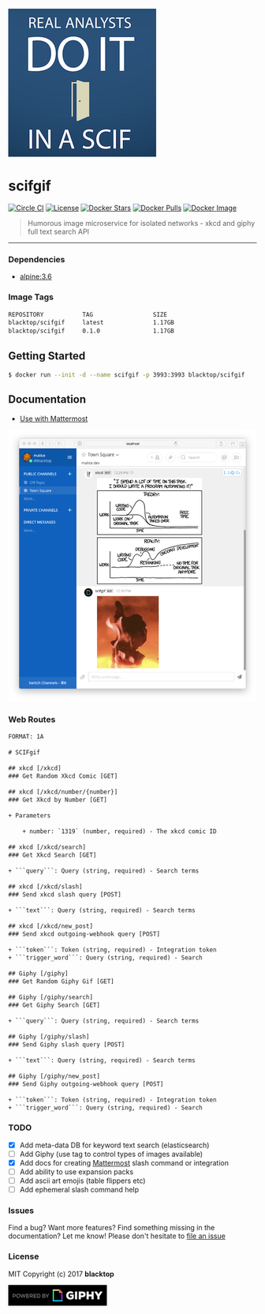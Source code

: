 ![logo](https://raw.githubusercontent.com/blacktop/scifgif/master/docs/logo.png)

scifgif
=======

[![Circle CI](https://circleci.com/gh/blacktop/scifgif.png?style=shield)](https://circleci.com/gh/blacktop/scifgif) [![License](http://img.shields.io/:license-mit-blue.svg)](http://doge.mit-license.org) [![Docker Stars](https://img.shields.io/docker/stars/blacktop/scifgif.svg)](https://store.docker.com/community/images/blacktop/scifgif) [![Docker Pulls](https://img.shields.io/docker/pulls/blacktop/scifgif.svg)](https://store.docker.com/community/images/blacktop/scifgif) [![Docker Image](https://img.shields.io/badge/docker%20image-1.2GB-blue.svg)](https://store.docker.com/community/images/blacktop/scifgif)

> Humorous image microservice for isolated networks - xkcd and giphy full text search API

---

### Dependencies

-	[alpine:3.6](https://hub.docker.com/_/alpine/)

### Image Tags

```bash
REPOSITORY           TAG                 SIZE
blacktop/scifgif     latest              1.17GB
blacktop/scifgif     0.1.0               1.17GB
```

Getting Started
---------------

```bash
$ docker run --init -d --name scifgif -p 3993:3993 blacktop/scifgif
```

Documentation
-------------

-	[Use with Mattermost](https://github.com/blacktop/scifgif/blob/master/docs/mattermost.md)

![mattermost](https://raw.githubusercontent.com/blacktop/scifgif/master/docs/imgs/mattermost.png)

### Web Routes

```apib
FORMAT: 1A

# SCIFgif  

## xkcd [/xkcd]                           
### Get Random Xkcd Comic [GET]

## xkcd [/xkcd/number/{number}]                           
### Get Xkcd by Number [GET]  

+ Parameters

    + number: `1319` (number, required) - The xkcd comic ID

## xkcd [/xkcd/search]                           
### Get Xkcd Search [GET]  

+ ```query```: Query (string, required) - Search terms

## xkcd [/xkcd/slash]                           
### Send xkcd slash query [POST]

+ ```text```: Query (string, required) - Search terms

## xkcd [/xkcd/new_post]                           
### Send xkcd outgoing-webhook query [POST]

+ ```token```: Token (string, required) - Integration token
+ ```trigger_word```: Query (string, required) - Search

## Giphy [/giphy]
### Get Random Giphy Gif [GET]

## Giphy [/giphy/search]                           
### Get Giphy Search [GET]  

+ ```query```: Query (string, required) - Search terms

## Giphy [/giphy/slash]                           
### Send Giphy slash query [POST]

+ ```text```: Query (string, required) - Search terms

## Giphy [/giphy/new_post]                           
### Send Giphy outgoing-webhook query [POST]

+ ```token```: Token (string, required) - Integration token
+ ```trigger_word```: Query (string, required) - Search
```

### TODO

-	[x] Add meta-data DB for keyword text search (elasticsearch)
-	[ ] Add Giphy (use tag to control types of images available)
-	[x] Add docs for creating [Mattermost](https://github.com/mattermost/platform) slash command or integration
- [ ] Add ability to use expansion packs  
- [ ] Add ascii art emojis (table flippers etc)
- [ ] Add ephemeral slash command help

### Issues

Find a bug? Want more features? Find something missing in the documentation? Let me know! Please don't hesitate to [file an issue](https://github.com/blacktop/scifgif/issues/new)

### License

MIT Copyright (c) 2017 **blacktop**

![giphy](https://raw.githubusercontent.com/blacktop/scifgif/master/docs/PoweredBy_200_Horizontal_Light-Backgrounds_With_Logo.gif)
